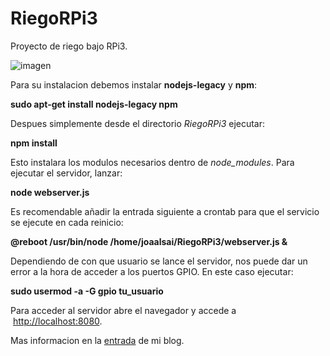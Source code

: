 # RiegoRPi3
Proyecto de riego bajo RPi3.

![imagen](http://mystorehouse.ddns.net/wp-content/uploads/2017/10/20171122_125640.jpg)

Para su instalacion debemos instalar **nodejs-legacy** y **npm**:

**sudo apt-get install nodejs-legacy npm**

Despues simplemente desde el directorio *RiegoRPi3* ejecutar:

**npm install**

Esto instalara los modulos necesarios dentro de *node_modules*. Para ejecutar el servidor, lanzar:

**node webserver.js**

Es recomendable añadir la entrada siguiente a crontab para que el servicio se ejecute en cada reinicio:

**@reboot /usr/bin/node /home/joaalsai/RiegoRPi3/webserver.js &**

Dependiendo de con que usuario se lance el servidor, nos puede dar un error a la hora de acceder a los puertos GPIO. En este caso ejecutar:

**sudo usermod -a -G gpio tu_usuario**

Para acceder al servidor abre el navegador y accede a  [http://localhost:8080](http://localhost:8080). 


Mas informacion en la [entrada](http://joaalsai.com/index.php/2017/10/31/sistema-de-riego/) de mi blog.
